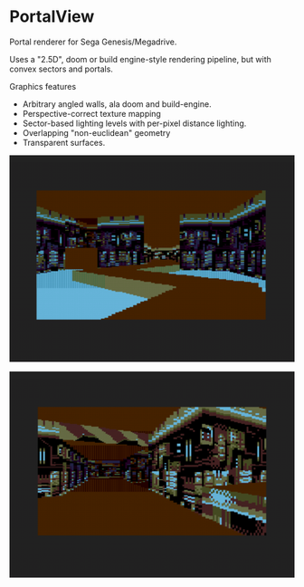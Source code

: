 # PortalView
Portal renderer for Sega Genesis/Megadrive.

Uses a "2.5D", doom or build engine-style rendering pipeline, but with convex sectors and portals.

Graphics features
- Arbitrary angled walls, ala doom and build-engine. 
- Perspective-correct texture mapping
- Sector-based lighting levels with per-pixel distance lighting.
- Overlapping "non-euclidean" geometry
- Transparent surfaces.

![Textures and lighting](./screen2.png)

![Moving sectors with clipped textures](./screen3.png)

